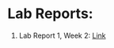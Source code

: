 # Lab Reports:

1. Lab Report 1, Week 2: [Link](https://bsalvania.github.io/Lab-Report-1/Report1.html)
